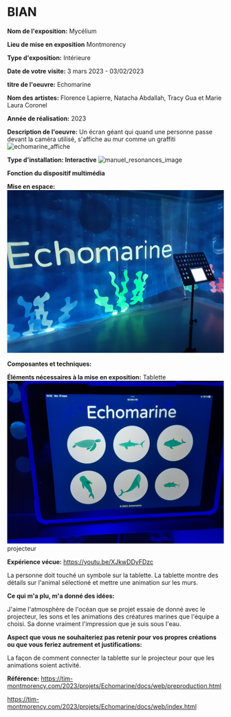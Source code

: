 # BIAN

**Nom de l'exposition:**
Mycélium

**Lieu de mise en exposition**
Montmorency

**Type d'exposition:**
Intérieure

**Date de votre visite:**
3 mars 2023 - 03/02/2023 

**titre de l'oeuvre:**
Echomarine

**Nom des artistes:**
Florence Lapierre, Natacha Abdallah, Tracy Gua et Marie Laura Coronel

**Année de réalisation:** 
2023

**Description de l'oeuvre:**
Un écran géant qui quand une personne passe devant la caméra utilisé, s'affiche au mur comme un graffiti
![echomarine_affiche](media/echomarine_affiche.jpg)

**Type d'installation: Interactive**
![manuel_resonances_image](media/Manuel_resonances_image.jpg)

**Fonction du dispositif multimédia**

**Mise en espace:**
![echomarine_vue_ensemble](media/echomarine_vue_ensemble.jpg)

**Composantes et techniques:**


**Éléments nécessaires à la mise en exposition:**
Tablette
![echomarine_tablette](media/echomarine_tablette.jpg)
projecteur

**Expérience vécue:**
https://youtu.be/XJkwDDyFDzc

La personne doit touché un symbole sur la tablette. La tablette montre des détails sur l'animal sélectioné et mettre une animation sur les murs.

**Ce qui m'a plu, m'a donné des idées:**

J'aime l'atmosphère de l'océan que se projet essaie de donné avec le projecteur, les sons et les animations des créatures marines que l'équipe a choisi. Sa donne vraiment l'impression que je suis sous l'eau.

**Aspect que vous ne souhaiteriez pas retenir pour vos propres créations ou que vous feriez autrement et justifications:**

La façon de comment connecter la tablette sur le projecteur pour que les animations soient activité.

**Référence:**
https://tim-montmorency.com/2023/projets/Echomarine/docs/web/preproduction.html

https://tim-montmorency.com/2023/projets/Echomarine/docs/web/index.html
